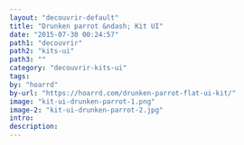 ```yaml
---
layout: "decouvrir-default"
title: "Drunken parrot &ndash; Kit UI"
date: "2015-07-30 00:24:57"
path1: "decouvrir"
path2: "kits-ui"
path3: ""
category: "decouvrir-kits-ui"
tags:
by: "hoarrd"
by-url: "https://hoarrd.com/drunken-parrot-flat-ui-kit/"
image: "kit-ui-drunken-parrot-1.png"
image-2: "kit-ui-drunken-parrot-2.jpg"
intro:
description:
---
```


